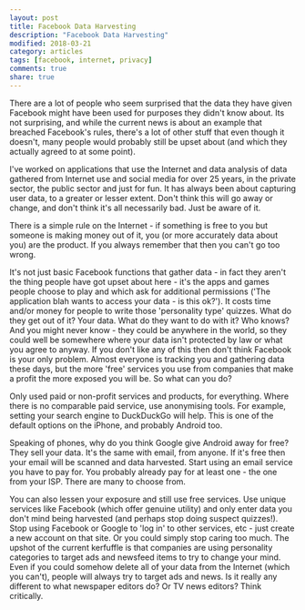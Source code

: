 ```yaml
---
layout: post
title: Facebook Data Harvesting
description: "Facebook Data Harvesting"
modified: 2018-03-21
category: articles
tags: [facebook, internet, privacy]
comments: true
share: true
---
```


There are a lot of people who seem surprised that the data they have given Facebook might have been used for purposes they
didn't know about. Its not surprising, and while the current news is about an example that breached Facebook's rules, there's
a lot of other stuff that even though it doesn't, many people would probably still be upset about (and which they actually
agreed to at some point).

I've worked on applications that use the Internet and data analysis of data gathered from Internet use and social media
for over 25 years, in the private sector, the public sector and just for fun. It has always been about capturing user
data, to a greater or lesser extent. Don't think this will go away or change, and don't think it's all necessarily bad.
Just be aware of it.

There is a simple rule on the Internet - if something is free to you but someone is making money out of it, you (or more
accurately data about you) are the product. If you always remember that then you can't go too wrong.

It's not just basic Facebook functions that gather data - in fact they aren't the thing people have got upset about here - it's the apps and games people choose to play and which ask for additional permissions ('The application blah wants to
access your data - is this ok?'). It costs time and/or money for people to write those 'personality type' quizzes. What
do they get out of it? Your data. What do they want to do with it? Who knows? And you might never know - they could be
anywhere in the world, so they could well be somewhere where your data isn't protected by law or what you agree to anyway.
If you don't like any of this then don't think Facebook is your only problem. Almost everyone is tracking you and
gathering data these days, but the more 'free' services you use from companies that make a profit the more exposed you
will be. So what can you do?

Only used paid or non-profit services and products, for everything. Where there is no comparable paid service, use
anonymising tools. For example, setting your search engine to DuckDuckGo will help. This is one of the default options
on the iPhone, and probably Android too.

Speaking of phones, why do you think Google give Android away for free? They sell your data. It's the same with email,
from anyone. If it's free then your email will be scanned and data harvested. Start using an email service you have
to pay for. You probably already pay for at least one - the one from your ISP. There are many to choose from.

You can also lessen your exposure and still use free services. Use unique services like Facebook (which offer
genuine utility) and only enter data you don't mind being harvested (and perhaps stop doing suspect quizzes!).
Stop using Facebook or Google to 'log in' to other services, etc - just create a new account on that site.
Or you could simply stop caring too much. The upshot of the current kerfuffle is that companies are using
personality categories to target ads and newsfeed items to try to change your mind. Even if you could somehow
delete all of your data from the Internet (which you can't), people will always try to target ads and news. Is
it really any different to what newspaper editors do? Or TV news editors? Think critically.
